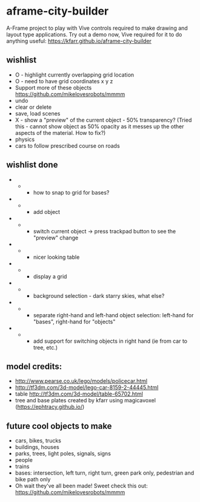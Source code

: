 # aframe-city-builder
A-Frame project to play with Vive controls required to make drawing and layout type applications. Try out a demo now, Vive required for it to do anything useful:
https://kfarr.github.io/aframe-city-builder

## wishlist
* O - highlight currently overlapping grid location
* O - need to have grid coordinates x y z
* Support more of these objects https://github.com/mikelovesrobots/mmmm
* undo
* clear or delete
* save, load scenes
* X - show a "preview" of the current object - 50% transparency? (Tried this - cannot show object as 50% opacity as it messes up the other aspects of the material. How to fix?)
* physics
* cars to follow prescribed course on roads

## wishlist done
* * - how to snap to grid for bases?
* * - add object
* * - switch current object -> press trackpad button to see the "preview" change
* * - nicer looking table
* * - display a grid
* * - background selection - dark starry skies, what else?
* * - separate right-hand and left-hand object selection: left-hand for "bases", right-hand for "objects"
* * - add support for switching objects in right hand (ie from car to tree, etc.)

## model credits:
* http://www.pearse.co.uk/lego/models/policecar.html
* http://tf3dm.com/3d-model/lego-car-8159-2-44445.html
* table http://tf3dm.com/3d-model/table-65702.html
* tree and base plates created by kfarr using magicavoxel (https://ephtracy.github.io/)

## future cool objects to make
* cars, bikes, trucks
* buildings, houses
* parks, trees, light poles, signals, signs
* people
* trains
* bases: intersection, left turn, right turn, green park only, pedestrian and bike path only
* Oh wait they've all been made! Sweet check this out: https://github.com/mikelovesrobots/mmmm
